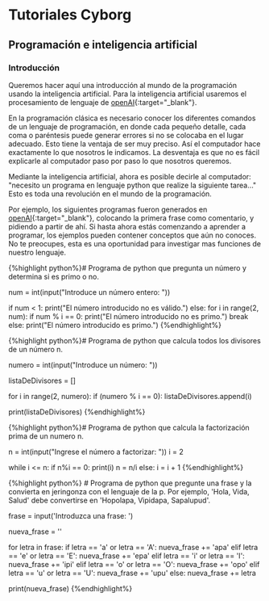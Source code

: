 # Tutoriales Cyborg 
## Programación e inteligencia artificial

### Introducción

Queremos hacer aquí una introducción al mundo de la programación usando la inteligencia artificial.  Para la inteligencia artificial usaremos el procesamiento de lenguaje de [openAI](https://openai.com/api){:target="_blank"}.

En la programación clásica es necesario conocer los diferentes comandos de un lenguaje de programación, en donde cada pequeño detalle, cada coma o paréntesis puede generar errores si no se colocaba en el lugar adecuado. Esto tiene la ventaja de ser muy preciso. Así el computador hace exactamente lo que nosotros le indicamos. La desventaja es que no es fácil explicarle al computador paso por paso lo que nosotros queremos.

Mediante la inteligencia artificial, ahora es posible decirle al computador: "necesito un programa en lenguaje python que realize la siguiente tarea..." Esto es toda una revolución en el mundo de la programación.

Por ejemplo, los siguientes programas fueron generados en [openAI](https://openai.com/api){:target="_blank"}, colocando la primera frase como comentario, y pidiendo a partir de ahí. Si hasta ahora estás comenzando a aprender a programar, los ejemplos pueden contener conceptos que aún no conoces. No te preocupes, esta es una oportunidad para investigar mas funciones de nuestro lenguaje. 



{%highlight python%}# Programa de python que pregunta un número y determina si es primo o no.

num = int(input("Introduce un número entero: "))

if num < 1:
	print("El número introducido no es válido.")
else:
	for i in range(2, num):
		if num % i == 0:
			print("El número introducido no es primo.")
			break
	else:
		print("El número introducido es primo.")
{%endhighlight%}




{%highlight python%}# Programa de python que calcula todos los divisores de un número n.

numero = int(input("Introduce un número: "))

listaDeDivisores = []

for i in range(2, numero):
	if (numero % i == 0):
		listaDeDivisores.append(i)

print(listaDeDivisores)
{%endhighlight%}



{%highlight python%}# Programa de python que calcula la factorización prima de un numero n.

n = int(input("Ingrese el número a factorizar: "))
i = 2

while i <= n:
    if n%i == 0:
        print(i)
        n = n/i
    else:
        i = i + 1
{%endhighlight%}

{%highlight python%} # Programa de python que pregunte una frase y la convierta en jeringonza con el lenguaje de la p. Por ejemplo, 'Hola, Vida, Salud' debe convertirse en  'Hopolapa, Vipidapa, Sapalupud'.

frase = input('Introduzca una frase: ')

nueva_frase = ''

for letra in frase:
	if letra == 'a' or letra == 'A':
		nueva_frase += 'apa'
	elif letra == 'e' or letra == 'E':
		nueva_frase += 'epa'
	elif letra == 'i' or letra == 'I':
		nueva_frase += 'ipi'
	elif letra == 'o' or letra == 'O':
		nueva_frase += 'opo'
	elif letra == 'u' or letra == 'U':
		nueva_frase += 'upu'
	else:
		nueva_frase += letra

print(nueva_frase)
{%endhighlight%}
